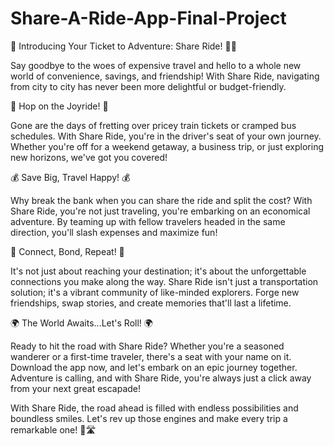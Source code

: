 # Share-A-Ride-App-Final-Project
🌟 Introducing Your Ticket to Adventure: Share Ride! 🚗✨

Say goodbye to the woes of expensive travel and hello to a whole new world of convenience, savings, and friendship! With Share Ride, navigating from city to city has never been more delightful or budget-friendly.

🎉 Hop on the Joyride! 🎉

Gone are the days of fretting over pricey train tickets or cramped bus schedules. With Share Ride, you're in the driver's seat of your own journey. Whether you're off for a weekend getaway, a business trip, or just exploring new horizons, we've got you covered!

💰 Save Big, Travel Happy! 💰

Why break the bank when you can share the ride and split the cost? With Share Ride, you're not just traveling, you're embarking on an economical adventure. By teaming up with fellow travelers headed in the same direction, you'll slash expenses and maximize fun!

👫 Connect, Bond, Repeat! 👫

It's not just about reaching your destination; it's about the unforgettable connections you make along the way. Share Ride isn't just a transportation solution; it's a vibrant community of like-minded explorers. Forge new friendships, swap stories, and create memories that'll last a lifetime.

🌍 The World Awaits...Let's Roll! 🌍

Ready to hit the road with Share Ride? Whether you're a seasoned wanderer or a first-time traveler, there's a seat with your name on it. Download the app now, and let's embark on an epic journey together. Adventure is calling, and with Share Ride, you're always just a click away from your next great escapade!

With Share Ride, the road ahead is filled with endless possibilities and boundless smiles. Let's rev up those engines and make every trip a remarkable one! 🚀🛣️